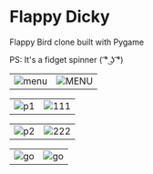 # Flappy Dicky

Flappy Bird clone built with Pygame

PS: It's a fidget spinner ( ͡° ͜ʖ ͡°)

|     |     |
| --- | --- |
|![menu](https://user-images.githubusercontent.com/76220140/103468899-0db17200-4d99-11eb-97ac-6e8619fd54ca.png)|![MENU](https://user-images.githubusercontent.com/76220140/103468903-1013cc00-4d99-11eb-8047-0c095c16592a.gif)|



|     |     |
| --- | --- |
|![p1](https://user-images.githubusercontent.com/76220140/103468900-0e4a0880-4d99-11eb-8b12-e4baaaf3583f.png)|![111](https://user-images.githubusercontent.com/76220140/103469185-74845a80-4d9c-11eb-9275-5c57abe9f185.gif)|


|     |     |
| --- | --- |
|![p2](https://user-images.githubusercontent.com/76220140/103468901-0ee29f00-4d99-11eb-902a-1cb139588c08.png)|![222](https://user-images.githubusercontent.com/76220140/103469179-6e8e7980-4d9c-11eb-9f3e-54b674761155.gif)|

|     |     |
| --- | --- |
|![go](https://user-images.githubusercontent.com/76220140/103468902-0f7b3580-4d99-11eb-8a0d-1e1265b5818b.png)|![go](https://user-images.githubusercontent.com/76220140/103469195-a3023580-4d9c-11eb-9872-d6515b5371c7.gif)|








